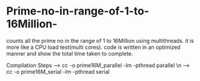 # Prime-no-in-range-of-1-to-16Million-
counts all the prime no in the range of 1 to 16Million using multithreads. it is more like a CPU load test(multi cores).
code is written in an optimized manner and show the total time taken to complete.


Compilation Steps
--> cc -o prime16M_parallel -lm -pthread parallel
\n
--> cc -o prime16M_serial -lm -pthread serial
